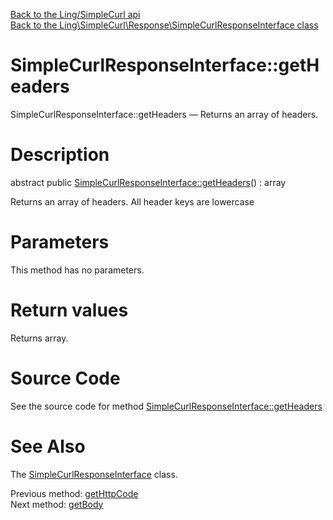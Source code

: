 [Back to the Ling/SimpleCurl api](https://github.com/lingtalfi/SimpleCurl/blob/master/doc/api/Ling/SimpleCurl.md)<br>
[Back to the Ling\SimpleCurl\Response\SimpleCurlResponseInterface class](https://github.com/lingtalfi/SimpleCurl/blob/master/doc/api/Ling/SimpleCurl/Response/SimpleCurlResponseInterface.md)


SimpleCurlResponseInterface::getHeaders
================



SimpleCurlResponseInterface::getHeaders — Returns an array of headers.




Description
================


abstract public [SimpleCurlResponseInterface::getHeaders](https://github.com/lingtalfi/SimpleCurl/blob/master/doc/api/Ling/SimpleCurl/Response/SimpleCurlResponseInterface/getHeaders.md)() : array




Returns an array of headers.
All header keys are lowercase




Parameters
================

This method has no parameters.


Return values
================

Returns array.








Source Code
===========
See the source code for method [SimpleCurlResponseInterface::getHeaders](https://github.com/lingtalfi/SimpleCurl/blob/master/Response/SimpleCurlResponseInterface.php#L38-L38)


See Also
================

The [SimpleCurlResponseInterface](https://github.com/lingtalfi/SimpleCurl/blob/master/doc/api/Ling/SimpleCurl/Response/SimpleCurlResponseInterface.md) class.

Previous method: [getHttpCode](https://github.com/lingtalfi/SimpleCurl/blob/master/doc/api/Ling/SimpleCurl/Response/SimpleCurlResponseInterface/getHttpCode.md)<br>Next method: [getBody](https://github.com/lingtalfi/SimpleCurl/blob/master/doc/api/Ling/SimpleCurl/Response/SimpleCurlResponseInterface/getBody.md)<br>

